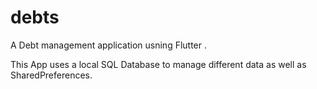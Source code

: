 # debts

A Debt management application usning Flutter .



This App uses a local SQL Database to manage different data as well
as SharedPreferences.
